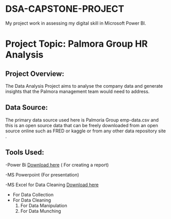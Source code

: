 # DSA-CAPSTONE-PROJECT
My project work in assessing my digital skill in Microsoft Power BI.

# Project Topic: Palmora Group HR Analysis

## Project Overview:
The Data Analysis Project aims to analyse the company data and generate insights that the Palmora management team would need to address.

## Data Source:
The primary data source used here is Palmoria Group emp-data.csv and this is an open source data that can be freely downloaded from an open source online such as FRED or kaggle or from any other data repository site .

## Tools Used:
-Power Bi [Download here](https://www.microsoft.com) ( For creating a report)

-MS Powerpoint (For presentation)

-MS Excel for Data Cleaning [Download here](https://www.microsoft.com)
- For Data Collection
- For Data Cleaning
  1. For Data Manipulation
  2. For Data Munching
    

